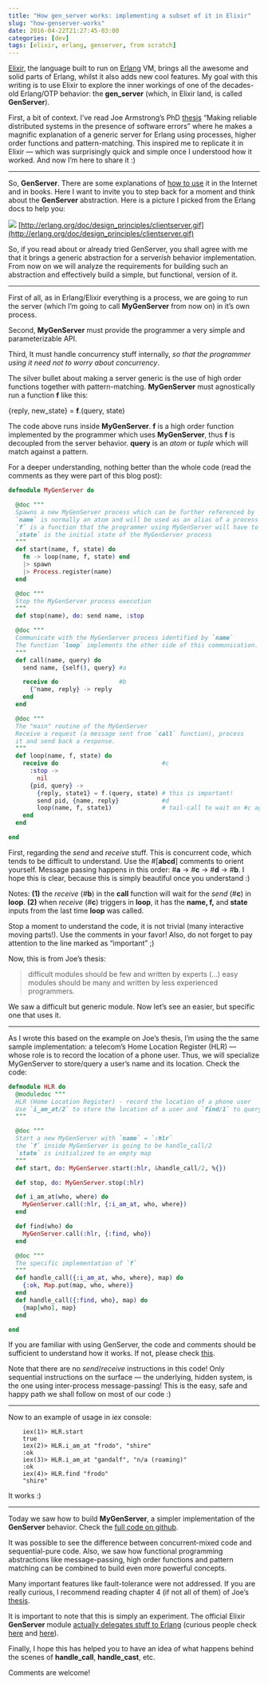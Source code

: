 ```yaml
---
title: "How gen_server works: implementing a subset of it in Elixir"
slug: "how-genserver-works"
date: 2016-04-22T21:27:45-03:00
categories: [dev]
tags: [elixir, erlang, genserver, from scratch]
---
```


[Elixir](http://elixir-lang.org/), the language built to run on
[Erlang](http://erlang.org/) VM, brings all the awesome and solid parts of
Erlang, whilst it also adds new cool features. My goal with this writing is to
use Elixir to explore the inner workings of one of the decades-old Erlang/OTP
behavior: the **gen_server** (which, in Elixir land, is called **GenServer**).

First, a bit of context. I’ve read Joe Armstrong’s PhD
[thesis](http://erlang.org/download/armstrong_thesis_2003.pdf) “Making reliable
distributed systems in the presence of software errors” where he makes a
magnific explanation of a generic server for Erlang using processes, higher
order functions and pattern-matching. This inspired me to replicate it in Elixir
— which was surprisingly quick and simple once I understood how it worked. And
now I’m here to share it :)

*****

So, **GenServer**. There are some explanations of [how to
use](http://elixir-lang.org/getting-started/mix-otp/genserver.html) it in the
Internet and in books. Here I want to invite you to step back for a moment and
think about the **GenServer** abstraction. Here is a picture I picked from the
Erlang docs to help you:

![](https://cdn-images-1.medium.com/max/1040/1*3Lwd9A0qL8NVbWi5Ecm63Q.gif)
<span class="figcaption_hack">[http://erlang.org/doc/design_principles/clientserver.gif](http://erlang.org/doc/design_principles/clientserver.gif)</span>

So, if you read about or already tried GenServer, you shall agree with me that
it brings a generic abstraction for a server*ish* behavior implementation. From
now on we will analyze the requirements for building such an abstraction and
effectively build a simple, but functional, version of it.

*****

First of all, as in Erlang/Elixir everything is a process, we are going to run
the server (which I’m going to call **MyGenServer** from now on) in it’s own
process.

Second, **MyGenServer** must provide the programmer a very simple and
parameterizable API.

Third, It must handle concurrency stuff internally, *so that the programmer
using it need not to worry about concurrency*.

The silver bullet about making a server generic is the use of high order
functions together with pattern-matching. **MyGenServer** must agnostically run
a function **f** like this:

{reply, new_state} = **f**.(query, state)

The code above runs inside **MyGenServer**. **f** is a high order function
implemented by the programmer which uses **MyGenServer**, thus **f** is
decoupled from the server behavior. **query** is an *atom* or *tuple* which will
match against a pattern.

For a deeper understanding, nothing better than the whole code (read the
comments as they were part of this blog post):

```elixir
defmodule MyGenServer do

  @doc """
  Spawns a new MyGenServer process which can be further referenced by `name`Spawns a new MyGenServer process which can be further referenced by `name`
  `name` is normally an atom and will be used as an alias of a process' pid
  `f` is a function that the programmer using MyGenServer will have to implement
  `state` is the initial state of the MyGenServer process
  """
  def start(name, f, state) do
    fn -> loop(name, f, state) end
    |> spawn
    |> Process.register(name)
  end

  @doc """
  Stop the MyGenServer process execution
  """
  def stop(name), do: send name, :stop

  @doc """
  Communicate with the MyGenServer process identified by `name`
  The function `loop` implements the other side of this communication.
  """
  def call(name, query) do
    send name, {self(), query} #a

    receive do                 #b
      {^name, reply} -> reply
    end
  end

  @doc """
  The "main" routine of the MyGenServer
  Receive a request (a message sent from `call` function), process
  it and send back a response.
  """
  def loop(name, f, state) do
    receive do                             #c
      :stop ->
        nil
      {pid, query} ->
        {reply, state1} = f.(query, state) # this is important!
        send pid, {name, reply}            #d
        loop(name, f, state1)              # tail-call to wait on #c again!
    end
  end

end
```

First, regarding the *send* and *receive* stuff. This is concurrent code, which
tends to be difficult to understand. Use the #[**abcd**] comments to orient
yourself. Message passing happens in this order: #**a** -> #**c** -> #**d** ->
#**b**. I hope this is clear, because this is simply beautiful once you
understand :)

Notes: **(1)** the *receive* (#**b**) in the **call** function will wait for the
*send* (#**c**) in **loop**. **(2)** when *receive* (#**c**) triggers in
**loop**, it has the **name, f,** and **state** inputs from the last time
**loop** was called.

Stop a moment to understand the code, it is not trivial (many interactive moving
parts!). Use the comments in your favor! Also, do not forget to pay attention to
the line marked as “important” ;)

Now, this is from Joe’s thesis:

> difficult modules should be few and written by experts (…) easy modules should
> be many and written by less experienced programmers.

We saw a difficult but generic module. Now let’s see an easier, but specific one
that uses it.

*****

As I wrote this based on the example on Joe’s thesis, I’m using the the same
sample implementation: a telecom’s Home Location Register (HLR) — whose role is
to record the location of a phone user. Thus, we will specialize MyGenServer to
store/query a user’s name and its location. Check the code:

```elixir
defmodule HLR do
  @moduledoc """
  HLR (Home Location Register) - record the location of a phone user
  Use `i_am_at/2` to store the location of a user and `find/1` to query it
  """

  @doc """
  Start a new MyGenServer with `name` = `:hlr`
  the `f` inside MyGenServer is going to be handle_call/2
  `state` is initialized to an empty map
  """
  def start, do: MyGenServer.start(:hlr, &handle_call/2, %{})

  def stop, do: MyGenServer.stop(:hlr)

  def i_am_at(who, where) do
    MyGenServer.call(:hlr, {:i_am_at, who, where})
  end

  def find(who) do
    MyGenServer.call(:hlr, {:find, who})
  end

  @doc """
  The specific implementation of `f`
  """
  def handle_call({:i_am_at, who, where}, map) do
    {:ok, Map.put(map, who, where)}
  end
  def handle_call({:find, who}, map) do
    {map[who], map}
  end

end
```

If you are familiar with using GenServer, the code and comments should be
sufficient to understand how it works. If not, please check
[this](http://elixir-lang.org/getting-started/mix-otp/genserver.html).

Note that there are no *send*/*receive* instructions in this code! Only
sequential instructions on the surface — the underlying, hidden system, is the
one using inter-process message-passing! This is the easy, safe and happy path
we shall follow on most of our code :)

*****

Now to an example of usage in *iex* console:

```
    iex(1)> HLR.start
    true
    iex(2)> HLR.i_am_at "frodo", "shire"
    :ok
    iex(3)> HLR.i_am_at "gandalf", "n/a (roaming)"    
    :ok
    iex(4)> HLR.find "frodo"
    "shire"
```

It works :)

*****

Today we saw how to build **MyGenServer**, a simpler implementation of the
**GenServer** behavior. Check the [full code on
github](https://github.com/geonnave/my_gen_server).

It was possible to see the difference between concurrent-mixed code and
sequential-pure code. Also, we saw how functional programming abstractions like
message-passing, high order functions and pattern matching can be combined to
build even more powerful concepts.

Many important features like fault-tolerance were not addressed. If you are
really curious, I recommend reading chapter 4 (if not all of them) of Joe’s
[thesis](http://erlang.org/download/armstrong_thesis_2003.pdf).

It is important to note that this is simply an experiment. The official Elixir
**GenServer** module [actually delegates stuff to
Erlang](https://github.com/elixir-lang/elixir/blob/v1.2.4/lib/elixir/lib/gen_server.ex#L561)
(curious people check
[here](https://github.com/erlang/otp/blob/maint/lib/stdlib/src/gen_server.erl#L192)
and
[here](https://github.com/erlang/otp/blob/maint/lib/stdlib/src/gen.erl#L143)).

Finally, I hope this has helped you to have an idea of what happens behind the
scenes of **handle_call**, **handle_cast**, etc.

Comments are welcome!
